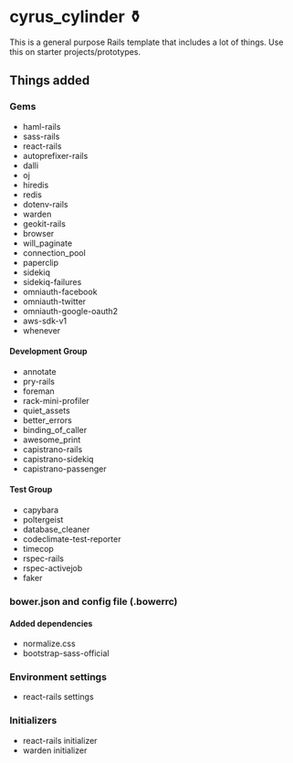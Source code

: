 cyrus_cylinder ⚱
================

This is a general purpose Rails template that includes a lot of things.
Use this on starter projects/prototypes.

Things added
------------

### Gems

* haml-rails
* sass-rails
* react-rails
* autoprefixer-rails
* dalli
* oj
* hiredis
* redis
* dotenv-rails
* warden
* geokit-rails
* browser
* will_paginate
* connection_pool
* paperclip
* sidekiq
* sidekiq-failures
* omniauth-facebook
* omniauth-twitter
* omniauth-google-oauth2
* aws-sdk-v1
* whenever

#### Development Group
* annotate
* pry-rails
* foreman
* rack-mini-profiler
* quiet_assets
* better_errors
* binding_of_caller
* awesome_print
* capistrano-rails
* capistrano-sidekiq
* capistrano-passenger

#### Test Group
* capybara
* poltergeist
* database_cleaner
* codeclimate-test-reporter
* timecop
* rspec-rails
* rspec-activejob
* faker

### bower.json and config file (.bowerrc)

#### Added dependencies
* normalize.css
* bootstrap-sass-official

### Environment settings

* react-rails settings

### Initializers

* react-rails initializer
* warden initializer